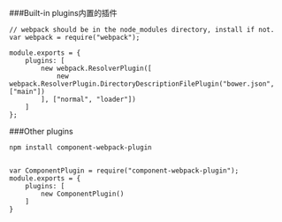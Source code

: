 ###Built-in plugins内置的插件

	// webpack should be in the node_modules directory, install if not.
	var webpack = require("webpack");

	module.exports = {
	    plugins: [
	        new webpack.ResolverPlugin([
	            new webpack.ResolverPlugin.DirectoryDescriptionFilePlugin("bower.json", ["main"])
	        ], ["normal", "loader"])
	    ]
	};
	
	
###Other plugins

	npm install component-webpack-plugin


	var ComponentPlugin = require("component-webpack-plugin");
	module.exports = {
	    plugins: [
	        new ComponentPlugin()
	    ]
	}
